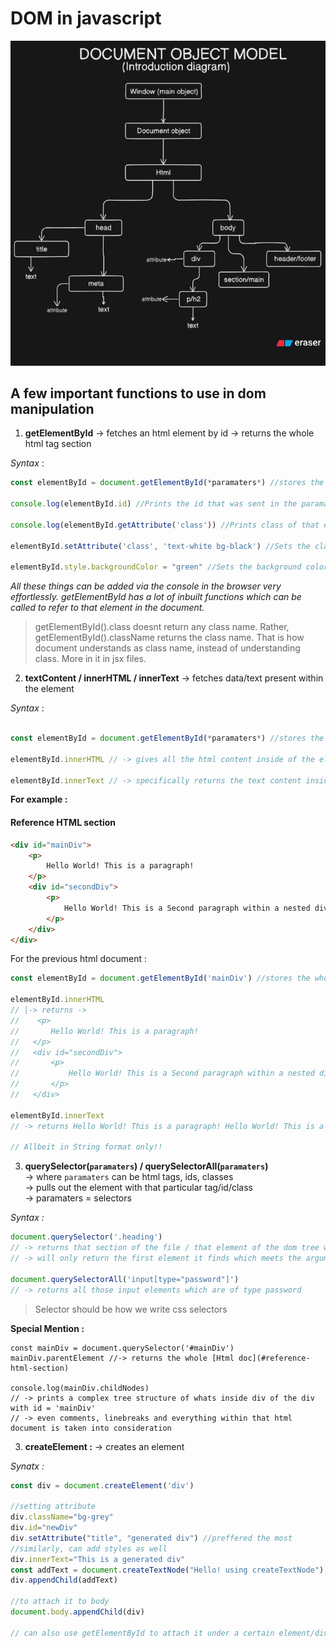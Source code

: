 # DOM in javascript
![DOM Illustration](..\images\dom-intro.png)


## A few important functions to use in dom manipulation

1. **getElementById** -> fetches an html element by id -> returns the whole html tag section

*Syntax* :
```javascript
const elementById = document.getElementById(*paramaters*) //stores the whole element as an object in elementById

console.log(elementById.id) //Prints the id that was sent in the paramaters

console.log(elementById.getAttribute('class')) //Prints class of that element

elementById.setAttribute('class', 'text-white bg-black') //Sets the class to text-white and bg-black

elementById.style.backgroundColor = "green" //Sets the background color to green
```

*All these things can be added via the console in the browser very effortlessly. getElementById has a lot of inbuilt functions which can be called to refer to that element in the document.*


>getElementById().class doesnt return any class name. Rather, getElementById().className returns the class name. That is how document understands as class name, instead of understanding class. More in it in jsx files.

2. **textContent / innerHTML / innerText** -> fetches data/text present within the element

*Syntax* :
```javascript

const elementById = document.getElementById(*paramaters*) //stores the whole element as an object in elementById

elementById.innerHTML // -> gives all the html content inside of the element

elementById.innerText // -> specifically returns the text content inside of the element 

```

**For example :**

#### Reference HTML section
```html
<div id="mainDiv">
    <p>
        Hello World! This is a paragraph!
    </p>
    <div id="secondDiv">
        <p>
            Hello World! This is a Second paragraph within a nested div!
        </p>
    </div>
</div>
```
 
For the previous html document :

```javascript
const elementById = document.getElementById('mainDiv') //stores the whole div as an object in elementById

elementById.innerHTML 
// |-> returns -> 
//    <p>
//       Hello World! This is a paragraph!
//   </p>
//   <div id="secondDiv">
//       <p>
//           Hello World! This is a Second paragraph within a nested div!
//       </p>
//   </div>

elementById.innerText 
// -> returns Hello World! This is a paragraph! Hello World! This is a Second paragraph within a nested div!

// Allbeit in String format only!!
```

3. **querySelector(`paramaters`) / querySelectorAll(`paramaters`)**   
    -> where `paramaters` can be html tags, ids, classes   
    -> pulls out the element with that particular tag/id/class   
    -> paramaters = selectors  

*Syntax :*
```javascript
document.querySelector('.heading') 
// -> returns that section of the file / that element of the dom tree with class `heading`
// -> will only return the first element it finds which meets the argument (here, class heading)  

document.querySelectorAll('input[type="password"]') 
// -> returns all those input elements which are of type password
```

>Selector should be how we write css selectors

**Special Mention :**
```
const mainDiv = document.querySelector('#mainDiv')
mainDiv.parentElement //-> returns the whole [Html doc](#reference-html-section)

console.log(mainDiv.childNodes) 
// -> prints a complex tree structure of whats inside div of the div with id = 'mainDiv'  
// -> even comments, linebreaks and everything within that html document is taken into consideration
```

3. **createElement :** -> creates an element

*Synatx :*
```javascript
const div = document.createElement('div')

//setting attribute
div.className="bg-grey"
div.id="newDiv"
div.setAttribute("title", "generated div") //preffered the most
//similarly, can add styles as well
div.innerText="This is a generated div"
const addText = document.createTextNode("Hello! using createTextNode")
div.appendChild(addText)

//to attach it to body
document.body.appendChild(div) 

// can also use getElementById to attach it under a certain element/div/section as well

```
